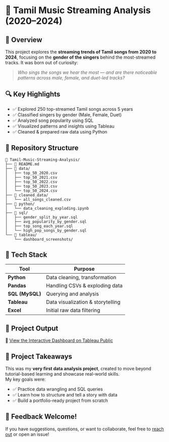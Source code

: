 
# 🎵 Tamil Music Streaming Analysis (2020–2024)

## 📌 Overview

This project explores the **streaming trends of Tamil songs from 2020 to 2024**, focusing on the **gender of the singers** behind the most-streamed tracks. It was born out of curiosity:  
> *Who sings the songs we hear the most — and are there noticeable patterns across male, female, and duet-led tracks?*

## 🔍 Key Highlights
- ✅ Explored 250 top-streamed Tamil songs across 5 years
- ✅ Classified singers by gender (Male, Female, Duet)
- ✅ Analyzed song popularity using SQL
- ✅ Visualized patterns and insights using Tableau
- ✅ Cleaned & prepared raw data using Python

## 📂 Repository Structure

```
📁 Tamil-Music-Streaming-Analysis/
├── 📄 README.md
├── 📂 data/
│   ├── top_50_2020.csv
│   ├── top_50_2021.csv
│   ├── top_50_2022.csv
│   ├── top_50_2023.csv
│   └── top_50_2024.csv
├── 📂 cleaned_data/
│   └── all_songs_cleaned.csv
├── 📂 python/
│   └── data_cleaning_exploding.ipynb
├── 📂 sql/
│   ├── gender_split_by_year.sql
│   ├── avg_popularity_by_gender.sql
│   ├── top_song_each_year.sql
│   └── high_pop_songs_by_gender.sql
└── 📂 tableau/
    └── dashboard_screenshots/
```

## 🧰 Tech Stack

| Tool        | Purpose                           |
|-------------|-----------------------------------|
| **Python**  | Data cleaning, transformation     |
| **Pandas**  | Handling CSVs & exploding data    |
| **SQL (MySQL)** | Querying and analysis          |
| **Tableau** | Data visualization & storytelling |
| **Excel**   | Initial raw data filtering        |

## 📸 Project Output  
🔗 [View the Interactive Dashboard on Tableau Public](https://public.tableau.com/views/StreamingTrendsinTamilSongsAGender-BasedAnalysis/)

## 🧠 Project Takeaways

This was my **very first data analysis project**, created to move beyond tutorial-based learning and showcase real-world skills.  
My key goals were:
- ✅ Practice data wrangling and SQL queries
- ✅ Learn how to structure and tell a story with data
- ✅ Build a portfolio-ready project from scratch

## 🙌 Feedback Welcome!

If you have suggestions, questions, or want to collaborate, feel free to [reach out](mailto:your_email@example.com) or open an issue!

